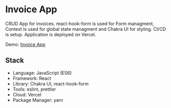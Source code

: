 # Invoice App

CRUD App for invoices. react-hook-form is used for Form managment, Context is used for global state managment and Chakra UI for styling. CI/CD is setup. Application is deployed on Vercel.

Demo: [Invoice App](https://invoice-app-eta-ebon.vercel.app/)

## Stack

-  Language: JavaScript (ES6)
-  Framework: React
-  Library: Chakra UI, react-hook-form
-  Tools: eslint, prettier
-  Cloud: Vercel
-  Package Manager: yarn

